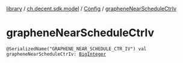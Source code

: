 [library](../../index.md) / [ch.decent.sdk.model](../index.md) / [Config](index.md) / [grapheneNearScheduleCtrIv](./graphene-near-schedule-ctr-iv.md)

# grapheneNearScheduleCtrIv

`@SerializedName("GRAPHENE_NEAR_SCHEDULE_CTR_IV") val grapheneNearScheduleCtrIv: `[`BigInteger`](http://docs.oracle.com/javase/6/docs/api/java/math/BigInteger.html)